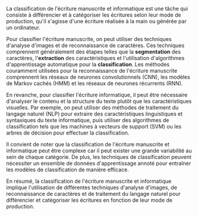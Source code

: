 La classification de l'écriture manuscrite et informatique est une tâche qui consiste à différencier et à catégoriser les écritures selon leur mode de production, qu'il s'agisse d'une écriture réalisée à la main ou générée par un ordinateur.

Pour classifier l'écriture manuscrite, on peut utiliser des techniques d'analyse d'images et de reconnaissance de caractères. Ces techniques comprennent généralement des étapes telles que la **segmentation** des caractères, l'**extraction** des caractéristiques et l'utilisation d'algorithmes d'apprentissage automatique pour la **classification**. Les méthodes couramment utilisées pour la reconnaissance de l'écriture manuscrite comprennent les réseaux de neurones convolutionnels (CNN), les modèles de Markov cachés (HMM) et les réseaux de neurones récurrents (RNN).

En revanche, pour classifier l'écriture informatique, il peut être nécessaire d'analyser le contenu et la structure du texte plutôt que les caractéristiques visuelles. Par exemple, on peut utiliser des méthodes de traitement du langage naturel (NLP) pour extraire des caractéristiques linguistiques et syntaxiques du texte informatique, puis utiliser des algorithmes de classification tels que les machines à vecteurs de support (SVM) ou les arbres de décision pour effectuer la classification.

Il convient de noter que la classification de l'écriture manuscrite et informatique peut être complexe car il peut exister une grande variabilité au sein de chaque catégorie. De plus, les techniques de classification peuvent nécessiter un ensemble de données d'apprentissage annoté pour entraîner les modèles de classification de manière efficace.

En résumé, la classification de l'écriture manuscrite et informatique implique l'utilisation de différentes techniques d'analyse d'images, de reconnaissance de caractères et de traitement du langage naturel pour différencier et catégoriser les écritures en fonction de leur mode de production.